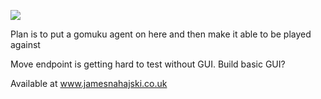 ![](https://img.shields.io/badge/Java_Test_Coverage-37%25-red)

Plan is to put a gomuku agent on here and then make it able to be played against

Move endpoint is getting hard to test without GUI. Build basic GUI?

Available at www.jamesnahajski.co.uk